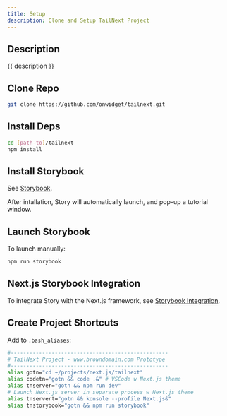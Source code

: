 ```yaml
---
title: Setup
description: Clone and Setup TailNext Project
---
```


## Description

{{ description }}

## Clone Repo

```bash
git clone https://github.com/onwidget/tailnext.git
```

## Install Deps

```bash
cd [path-to]/tailnext
npm install
```

## Install Storybook

See [Storybook](../../../tech/tooling/apps/storybook/index.md).

After intallation, Story will automatically launch, and pop-up a tutorial window.

## Launch Storybook

To launch manually:

```bash
npm run storybook
```

## Next.js Storybook Integration 

To integrate Story with the Next.js framework, see [Storybook Integration](../../../tech/frameworks/next/storybook-for-next.md).

## Create Project Shortcuts
 
 Add to `.bash_aliases`:

```sh
#--------------------------------------------------
# TailNext Project - www.browndomain.com Prototype
#--------------------------------------------------
alias gotn="cd ~/projects/next.js/tailnext" 
alias codetn="gotn && code .&" # VSCode w Next.js theme
alias tnserver="gotn && npm run dev"
# Launch Next.js server in separate process w Next.js theme
alias tnservert="gotn && konsole --profile Next.js&" 
alias tnstorybook="gotn && npm run storybook"
```


